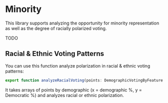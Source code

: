 # Minority

This library supports analyzing the opportunity for minority representation 
as well as the degree of racially polarized voting.

TODO

## Racial &amp; Ethnic Voting Patterns

You can use this function analyze polarization in racial &amp; ethnic voting patterns:

``` TypeScript
export function analyzeRacialVoting(points: DemographicVotingByFeature | undefined, districtID: number, groups: MinorityFilter): RPVAnalysis | undefined;
``` 

It takes arrays of points by demographic (x = demographic %, y = Democratic %) and
analyzes racial or ethnic polarization.

